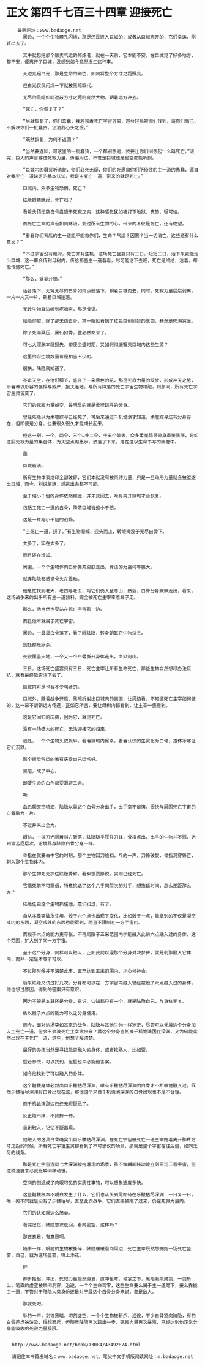 # 正文 第四千七百三十四章 迎接死亡
        最新网址：www.badaoge.net
          周边，一个个生物瞳孔闪烁，那是还没进入巨城的，或者从巨城离开的，它们幸运，刚好出去了。
      
          其中就包括那个贩卖气运的修炼者，就在一天前，它本能不安，在巨城晃了好多地方，都不安，便离开了巨城，没想到如今竟然发生这种事。
      
          天边亮起白光，那是生命的颜色，如同将整个方寸之距照亮。
      
          但白光仅仅闪烁一下就被黑暗取代。
      
          无尽的黑暗如同遮蔽方寸之距的庞然大物，朝着远方冲去。
      
          “死亡，你恢复了？”
      
          “早就恢复了，你们真蠢，我若带着死亡宇宙逃离，岂会轻易被你们找到，遛你们而已，不解决你们一批蠢货，怎消我心头之恨。”
      
          “既然恢复，为何不返回？”
      
          “当然要返回，可这里的一批蠢货，一个都别想逃，我要让你们回想起什么叫死亡。”说完，巨大的声音穿透死寂力量，传遍周边，不管是巨城还是星空都能听到。
      
          “巨城内的蠢货听清楚，你们必死无疑，你们的死源自你们所倚仗的主一道的愚蠢，源自对我死亡一道缺乏的基本认知，我是主死亡一道，带来的就是死亡。”
      
          巨城内，众多生物恐惧，死亡？
      
          陆隐眼睛眯起，死亡吗？
      
          看着头顶无数白骨盘旋于死寂之内，这种感觉犹如被打下地狱，真的，很可怕。
      
          而死亡主宰的声音如同寒流，划过所有生物的心，带来的不仅是死亡，还有绝望。
      
          “看看你们背后的主一道能不能救你们，生命？气运？因果？当一切消亡，这些还有什么意义？”
      
          “不过宇宙没有绝对，死亡亦有生机，这场死亡盛宴只有三日，短短三日，活下来就能走出巨城，这一幕会传到母树内，传给那些主一道看看，尽可能活下去吧，死亡是终结，活着，却能传递死亡。”
      
          “那么，盛宴开始。”
      
          话音落下，无穷无尽的白骨如雨点般落下，朝着巨城而去，同时，死寂力量层层剥离，一片一片又一片，朝着巨城压落。
      
          无数生物耳边听到呢喃声，那是骨语。
      
          陆隐仰望，除了那无边白骨，第一眼就看到了红色类似娃娃的东西，赫然是死海冥压。
      
          除了死海冥压，黑仙狱骨，暨必然都来了。
      
          可七大深渊本就损失，即便全盛时期，又如何彻底毁灭巨城内这些生灵？
      
          这里的永生境数量可是相当不少的。
      
          很快，陆隐就知道了。
      
          不止天空，在他们脚下，盛开了一朵黑色的花，那是死寂力量的绽放，形成冲天之势，带着难以形容的强悍与威严，接天连地，与所有降落的死亡宇宙生物相融，刹那间，所有死亡宇宙生灵皆变了。
      
          它们的死寂力量蜕变，最明显的就是柔噬踪寻的分身。
      
          曾经陆隐以为柔噬踪寻已经死了，可后来通过千机诡演才知道，柔噬踪寻还有分身存在，但即便是分身，也要很久很久才能成长起来。
      
          但这一刻，一个，两个，三个…十二个，十五个等等，众多柔噬踪寻分身直接暴涨，宛如这股死寂力量的集合体，为天空点缀墨水，洒落了下来，落在这以生命书写的画卷中。
      
          轰
      
          巨城崩溃。
      
          所有生物体表烙印全部破碎，它们本就没有被束缚力量，只是一旦动用力量就会被驱逐出巨城，而今，别说驱逐，想逃出去都不可能。
      
          至于缩小千倍的身体依然如此，并未变回去，唯有离开巨城才会恢复。
      
          包括主死亡一道的白骨，降落巨城皆缩小千倍。
      
          这是一片缩小千倍的战场。
      
          “主死亡一道，拼了。”有生物嘶喊，迎头而上，转眼淹没于无尽白骨下。
      
          太多了，实在太多了。
      
          而且还在增加。
      
          周围，一个个生物体内白骨撕开皮肤走出，骨语的力量何等强大。
      
          就连陆隐都感觉骨头在震动。
      
          他急忙找到老大，老四与老五，将它们仍入至尊山，然后，白骨分身默默走出，看来，这场战争来的出乎所有主一道预料，完全被死亡主宰牵着鼻子走。
      
          那么，他当然也要站在死亡宇宙那一边。
      
          而且他本就属于死亡宇宙。
      
          周边，一具具白骨落下，看了眼陆隐，转身朝其它生物杀去。
      
          到处都是厮杀。
      
          死寂覆盖天地，一个又一个白骨撕开身体走出，血染河山。
      
          三日，这场死亡盛宴只有三日，死亡主宰让所有生命死亡，那些生物自然想尽办法反抗，就看最终能否活下去了。
      
          巨城内可是也有不少强者的。
      
          巨城外，随着战争开启，黑暗折射出巨城内的画面，让周边看，不知道死亡主宰如何做的，这一幕不断朝远方传递，正如它所言，要让母树内都看到，让主宰一族看到。
      
          这是它回归的庆典，因为它，就是死亡。
      
          没有一场盛大的死亡，无法迎接它的归来。
      
          远处，一个个生物头皮发麻，看着巨城内厮杀，看着认识的生灵化为白骨，透体冰寒让它们沉默。
      
          那个贩卖气运的唯有庆幸自己运气好。
      
          黑暗，成了中心。
      
          即便生命的白色都要退避三舍。
      
          嘶
      
          血色朝天空喷洒，陆隐以晨这个白骨分身出手，出手毫不留情，很快与周围死亡宇宙的白骨融为一片。
      
          不过并未出全力。
      
          眼前，一抹刀光顺着斜方斩落，陆隐随手压住刀锋，骨指点出，出手的生物并不弱，达到渡苦厄层次，论境界与陆隐白骨分身一样。
      
          骨指在就要击中它的时刻，那个生物回刀格挡，乓的一声，刀锋破裂，骨指洞穿锋芒，刺入那个生物体内。
      
          那个生物死死抓住陆隐骨臂，看似想要挣脱，实则已经死亡。
      
          它临死前不可置信，特意挑选了这个几乎同层次的对手，想拖延时间，怎么差距那么大？
      
          陆隐任由这个生物抓住他，意识扫过，有了。
      
          自从本尊突破永生境，骰子六个点也出现了变化，比如骰子一点，能拿到的不仅是凝空戒内的东西，凝空戒外的东西也能得到，而且不限制在一方宇宙内。
      
          而骰子六点的能力更夸张，不再局限于五米范围内才能融入此前六点融入过的身体，这个范围，扩大到了同一方宇宙。
      
          至于这个分身，同样可以融入，正如此前以涅那个分身对决梦萝，就是刹那融入它体内，而非一定是本尊才可以。
      
          不过那时候并不清楚此事，直至达到五米范围内，才心领神会。
      
          后来陆隐又试过好几次，分身都可以在一方宇宙内融入曾经被骰子六点融入过的身体，他也想过原因，得到的答案只有意识。
      
          因为不管是本尊还是分身，意识，认知都只有一个，就是陆隐自己，与身体无关。
      
          所以骰子六点的能力可以让分身使用。
      
          而今，面对这场突如其来的战争，陆隐与其他生物一样迷茫，尽管可以凭晨这个分身加入主死亡一道，但会不会被死亡主宰揪出来？晨这个分身当初被千机诡演困在深渊，又为何能突然出现在主死亡一道，这些，他想了解清楚。
      
          最好的办法当然是寻找能否融入的身体，或者找熟人，比如暨。
      
          暨若参战，可以找到，但暨也未必能给答案。
      
          如今他找到了可以融入的身体。
      
          这个骷髅身体必然出自乐髅枯尽深渊，唯有乐髅枯尽深渊的白骨才不断被他融入过，既然乐髅枯尽深渊有白骨出现在这，那他这个来自千机诡演深渊的白骨出现也不是不合理。
      
          而千机诡演那边已经无暇顾忌了。
      
          反正跑不掉，不如搏一搏。
      
          意识融入，记忆不断出现。
      
          他融入的这具白骨确实出自乐髅枯尽深渊，在死亡宇宙被死亡一道主宰拖着离开那片方寸之距的时候，所有死亡宇宙生灵都看到了不可思议的场景，那就是整个宇宙在往后退，如同无尽的线条。
      
          那是死亡宇宙连同七大深渊被拖着走的场景，虽不像瞬间移动能立刻带走三者宇宙，但这种速度未必就比瞬间移动慢。
      
          空间的倒退成了肉眼可见的实质性事物，可以想象速度多快。
      
          这些骷髅根本不明白发生了什么，它们也从头到尾都待在乐髅枯尽深渊，一日复一日，唯一的不同就是没有了乐髅枯尽，直至此次战争，它们直接被拖了过来，仍在死寂力量内。
      
          它们的认知就这么简单。
      
          看完记忆，陆隐意识返回，看向星空，这样吗？
      
          那还真是，有意思啊。
      
          随手一挥，眼前的生物被撕碎，陆隐缓缓看向周边，死亡主宰既然想拥抱一场死亡盛宴，自己，就为这场盛宴，锦上添花。
      
          砰
      
          脚步抬起，冲出，死寂力量轰然爆发，直冲星穹，骨掌之下，黑暗凝聚成剑，一剑斩出，笔直的虚空被瞬间洞穿，沿途，一个个生命凋零，这些生命要么属于主一道麾下，要么靠拢主一道，不管对于陆隐人类身份还是对于晨这个白骨分身来说，都是敌人。
      
          那就死吧。
      
          咻的一声，剑锋黑暗，切割虚空，一个个生物被斩杀，沿途，不少白骨望向陆隐，有的白骨差点被波及，很想怒斥，但随着陆隐再次踏出一步，死寂力量再次暴涨，已经达到他正常分身能吸收的死寂力量极限。
      
      
      http://www.badaoge.net/book/13084/43492874.html
      
      请记住本书首发域名：www.badaoge.net。笔尖中文手机版阅读网址：m.badaoge.net